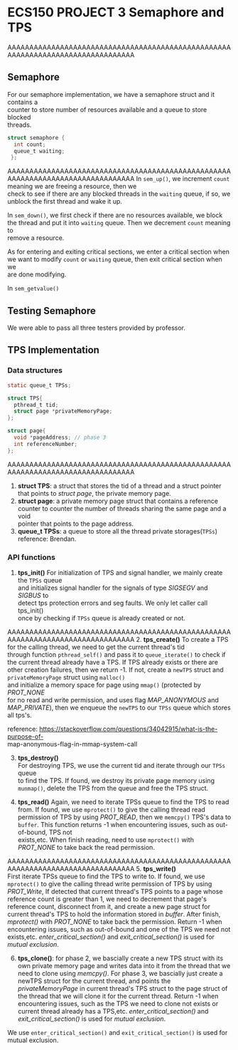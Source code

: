 # ECS150 PROJECT 3 Semaphore and TPS #
AAAAAAAAAAAAAAAAAAAAAAAAAAAAAAAAAAAAAAAAAAAAAAAAAAAAAAAAAAAAAAAAAAAAAAAAAAAAAAAA
## Semaphore ##  
For our semaphore implementation, we have a semaphore struct and it contains a  
counter to store number of resources available and a queue to store blocked  
threads.  

```c  
struct semaphore {  
  int count;  
  queue_t waiting;  
 };
``` 
AAAAAAAAAAAAAAAAAAAAAAAAAAAAAAAAAAAAAAAAAAAAAAAAAAAAAAAAAAAAAAAAAAAAAAAAAAAAAAAA
In `sem_up()`, we increment `count` meaning we are freeing a resource, then we   
check to see if there are any blocked threads in the `waiting` queue, if so, we   
unblock the first thread and wake it up.  

In `sem_down()`, we first check if there are no resources available, we block   
the thread and put it into `waiting` queue. Then we decrement `count` meaning to  
remove a resource.  

As for entering and exiting critical sections, we enter a critical section when   
we want to modify `count` or `waiting` queue, then exit critical section when we   
are done modifying.
 
In `sem_getvalue()`
 
## Testing Semaphore ##  
We were able to pass all three testers provided by professor.


## TPS Implementation ##
### Data structures ###  
```c
static queue_t TPSs;

struct TPS{
  pthread_t tid;
  struct page *privateMemoryPage; 
};

struct page{
  void *pageAddress; // phase 3
  int referenceNumber;
};
```  
AAAAAAAAAAAAAAAAAAAAAAAAAAAAAAAAAAAAAAAAAAAAAAAAAAAAAAAAAAAAAAAAAAAAAAAAAAAAAAAA
1. **struct TPS**: a struct that stores the tid of a thread and a struct pointer   
that points to *struct page*, the private memory page.
2. **struct page**: a private memory page struct that contains a reference   
counter to counter the number of threads sharing the same page and a void   
pointer that points to the page address.
3. **queue_t TPSs**: a queue to store all the thread private storages(`TPSs`)
reference: Brendan.

### API functions ###
1. **tps_init()** 
For initialization of TPS and signal handler, we mainly create the `TPSs` queue  
and initializes signal handler for the signals of type *SIGSEGV* and *SIGBUS* to  
detect tps protection errors and seg faults. We only let caller call tps_init()   
once by checking if `TPSs` queue is already created or not.

AAAAAAAAAAAAAAAAAAAAAAAAAAAAAAAAAAAAAAAAAAAAAAAAAAAAAAAAAAAAAAAAAAAAAAAAAAAAAAAA
2. **tps_create()**
To create a TPS for the calling thread, we need to get the current thread's tid  
through function `pthread_self()` and pass it to `queue_iterate()` to check if   
the current thread already have a TPS. 
If TPS already exists or there are other creation failures, then we return -1.
If not, create a `newTPS` struct and `privateMemoryPage` struct using `malloc()`   
and initialize a  memory space for page using `mmap()` (protected by *PROT_NONE*   
for no read and write permission, and uses flag *MAP_ANONYMOUS* and   
*MAP_PRIVATE*), then we enqueue the `newTPS` to our `TPSs` queue which stores   
all tps's. 

reference: https://stackoverflow.com/questions/34042915/what-is-the-purpose-of-  
map-anonymous-flag-in-mmap-system-call

3. **tps_destroy()**  
For destroying TPS, we use the current tid and iterate through our `TPSs` queue  
to find the TPS. If found, we destroy its private page memory using `munmap()`,
delete the TPS from the queue and free the TPS struct. 

4. **tps_read()**
Again, we need to iterate TPSs queue to find the TPS to read from.
If found, we use `mprotect()` to give the calling thread read permission of TPS
by using *PROT_READ*, then we `memcpy()` TPS's data to `buffer`. 
This function returns -1 when encountering issues, such as out-of-bound, TPS not   
exists,etc. 
When finish reading, need to use `mprotect()` with *PROT_NONE* to take back the
read permission.

AAAAAAAAAAAAAAAAAAAAAAAAAAAAAAAAAAAAAAAAAAAAAAAAAAAAAAAAAAAAAAAAAAAAAAAAAAAAAAAA
5. **tps_write()**  
First iterate TPSs queue to find the TPS to write to.
If found, we use `mprotect()` to give the calling thread write permission of TPS
by using *PROT_Write*,
If detected that current thread's TPS points to a page whose reference count is greater than 1, we need to decrement that page's reference
count, disconnect from it, and create a new page struct for current thread's TPS to hold the information stored in
*buffer*. After finish, *mprotect()* with *PROT_NONE* to take back the permission. Return -1 when encountering 
issues, such as out-of-bound and one of the TPS we need not exists,etc.
*enter_critical_section()* and *exit_critical_section()* is used for *mutual exclusion*.

6. **tps_clone()**: for phase 2, we bascially create a new TPS struct with its own private memory page
and writes data into it from the thread that we need to clone using *memcpy()*. For phase 3,
we bascially just create a newTPS struct for the current thread, and points the *privateMemoryPage* in
current thread's TPS struct to the page struct of the thread that we will clone it for the current thread.
Return -1 when encountering issues, such as the TPS we need to clone not exists or current thread already
has a TPS,etc.
*enter_critical_section()* and *exit_critical_section()* is used for *mutual exclusion*.


We use `enter_critical_section()` and `exit_critical_section()` is used for mutual exclusion.

